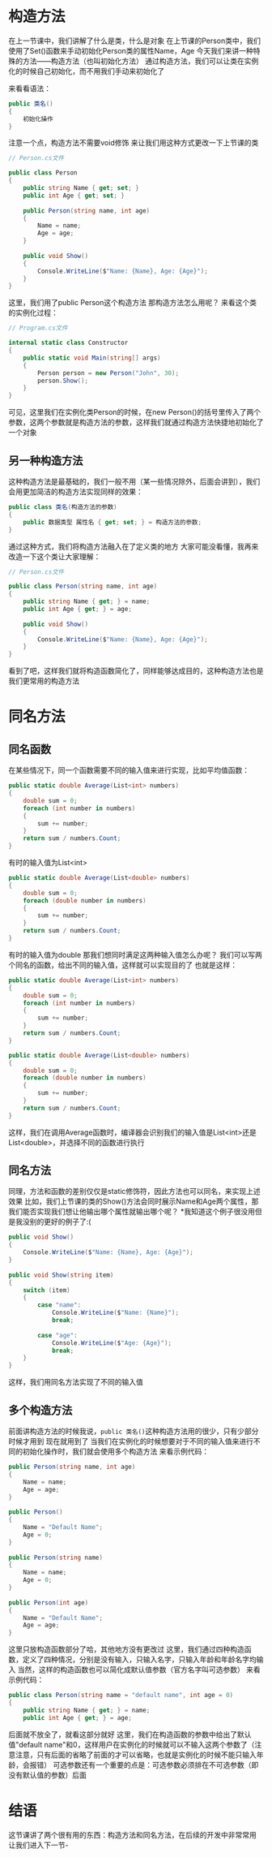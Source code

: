 # 构造方法

在上一节课中，我们讲解了什么是类，什么是对象
在上节课的Person类中，我们使用了Set()函数来手动初始化Person类的属性Name，Age
今天我们来讲一种特殊的方法——构造方法（也叫初始化方法）
通过构造方法，我们可以让类在实例化的时候自己初始化，而不用我们手动来初始化了

来看看语法：
```c#
public 类名()
{
	初始化操作
}
```
注意一个点，构造方法不需要void修饰
来让我们用这种方式更改一下上节课的类
```c#
// Person.cs文件

public class Person  
{  
    public string Name { get; set; }  
    public int Age { get; set; }  
    
    public Person(string name, int age)  
    {        
	    Name = name;  
        Age = age;  
    }    
    
    public void Show()  
    {        
	    Console.WriteLine($"Name: {Name}, Age: {Age}");  
    }
}
```
这里，我们用了public Person这个构造方法
那构造方法怎么用呢？
来看这个类的实例化过程：
```c#
// Program.cs文件

internal static class Constructor  
{  
    public static void Main(string[] args)  
    {        
	    Person person = new Person("John", 30);  
        person.Show();  
    }
}
```
可见，这里我们在实例化类Person的时候，在new Person()的括号里传入了两个参数，这两个参数就是构造方法的参数，这样我们就通过构造方法快捷地初始化了一个对象
## 另一种构造方法

这种构造方法是最基础的，我们一般不用（某一些情况除外，后面会讲到），我们会用更加简洁的构造方法实现同样的效果：
```c#
public class 类名(构造方法的参数)
{
	public 数据类型 属性名 { get; set; } = 构造方法的参数;
}
```
通过这种方式，我们将构造方法融入在了定义类的地方
大家可能没看懂，我再来改造一下这个类让大家理解：
```c#
// Person.cs文件

public class Person(string name, int age)  
{  
    public string Name { get; } = name;  
    public int Age { get; } = age;  
  
    public void Show()  
    {        
	    Console.WriteLine($"Name: {Name}, Age: {Age}");  
    }
}
```
看到了吧，这样我们就将构造函数简化了，同样能够达成目的，这种构造方法也是我们更常用的构造方法
# 同名方法

## 同名函数

在某些情况下，同一个函数需要不同的输入值来进行实现，比如平均值函数：
```c#
public static double Average(List<int> numbers)  
{  
    double sum = 0;  
    foreach (int number in numbers)  
    {        
	    sum += number;  
    }  
    return sum / numbers.Count;  
}
```
有时的输入值为List\<int\>
```c#
public static double Average(List<double> numbers)  
{  
    double sum = 0;  
    foreach (double number in numbers)  
    {        
	    sum += number;  
    }  
    return sum / numbers.Count;  
}
```
有时的输入值为double
那我们想同时满足这两种输入值怎么办呢？
我们可以写两个同名的函数，给出不同的输入值，这样就可以实现目的了
也就是这样：
```c#
public static double Average(List<int> numbers)  
{  
    double sum = 0;  
    foreach (int number in numbers)  
    {        
	    sum += number;  
    }  
    return sum / numbers.Count;  
}

public static double Average(List<double> numbers)  
{  
    double sum = 0;  
    foreach (double number in numbers)  
    {        
	    sum += number;  
    }  
    return sum / numbers.Count;  
}
```
这样，我们在调用Average函数时，编译器会识别我们的输入值是List\<int\>还是List\<double\>，并选择不同的函数进行执行
## 同名方法

同理，方法和函数的差别仅仅是static修饰符，因此方法也可以同名，来实现上述效果
比如，我们上节课的类的Show()方法会同时展示Name和Age两个属性，那我们能否实现我们想让他输出哪个属性就输出哪个呢？
\*我知道这个例子很没用但是我没别的更好的例子了:(
```c#
public void Show()  
{  
    Console.WriteLine($"Name: {Name}, Age: {Age}");  
}  
  
public void Show(string item)  
{  
    switch (item)  
    {        
	    case "name":  
            Console.WriteLine($"Name: {Name}");  
            break;  
            
        case "age":  
            Console.WriteLine($"Age: {Age}");  
            break;  
    }
}
```
这样，我们用同名方法实现了不同的输入值
## 多个构造方法

前面讲构造方法的时候我说，`public 类名()`这种构造方法用的很少，只有少部分时候才用到
现在就用到了
当我们在实例化的时候想要对于不同的输入值来进行不同的初始化操作时，我们就会使用多个构造方法
来看示例代码：
```c#
public Person(string name, int age)  
{  
    Name = name;  
    Age = age;  
}  
  
public Person()  
{  
    Name = "Default Name";  
    Age = 0;  
}  
  
public Person(string name)  
{  
    Name = name;  
    Age = 0;  
}  
  
public Person(int age)  
{  
    Name = "Default Name";  
    Age = age;  
}
```
这里只放构造函数部分了哈，其他地方没有更改过
这里，我们通过四种构造函数，定义了四种情况，分别是没有输入，只输入名字，只输入年龄和年龄名字均输入
当然，这样的构造函数也可以简化成默认值参数（官方名字叫可选参数）
来看示例代码：
```c#
public class Person(string name = "default name", int age = 0)  
{  
    public string Name { get; } = name;  
    public int Age { get; } = age;
```
后面就不放全了，就看这部分就好
这里，我们在构造函数的参数中给出了默认值"default name"和0，这样用户在实例化的时候就可以不输入这两个参数了（注意注意，只有后面的省略了前面的才可以省略，也就是实例化的时候不能只输入年龄，会报错）
可选参数还有一个重要的点是：可选参数必须排在不可选参数（即没有默认值的参数）后面
# 结语

这节课讲了两个很有用的东西：构造方法和同名方法，在后续的开发中非常常用
让我们进入下一节-